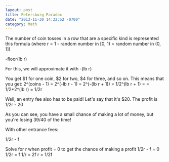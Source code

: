 ```yaml
---
layout: post
title: Petersburg Paradox
date: "2013-11-30 14:32:52 -0700"
category: Math
---
```

The number of coin tosses in a row that are a specific kind is represented this formula (where r = 1 - random number in [0, 1) = random number in (0, 1])

-floor(lb r)

For this, we will approximate it with -(lb r)

You get $1 for one coin, $2 for two, $4 for three, and so on. This means that you get:
2^(coins - 1) = 2^(-lb r - 1) = 2^(-(lb r + 1)) = 1/2^(lb r + 1) = = 1/2*2^(lb r) = 1/2r

Well, an entry fee also has to be paid! Let's say that it's $20. The profit is
1/2r - 20

As you can see, you have a small chance of making a lot of money, but you're losing 39/40 of the time!

With other entrance fees:

1/2r - f

Solve for r when profit = 0 to get the chance of making a profit
1/2r - f = 0
1/2r = f
1/r = 2f
r = 1/2f

